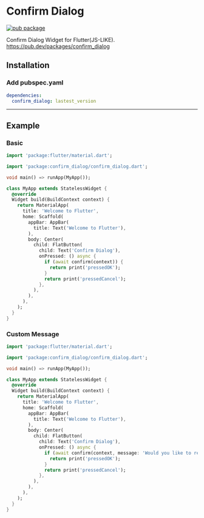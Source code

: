 # Confirm Dialog

[![pub package](https://img.shields.io/pub/v/confirm_dialog.svg)](https://pub.dartlang.org/packages/confirm_dialog)

Confirm Dialog Widget for Flutter(JS-LIKE).
https://pub.dev/packages/confirm_dialog

## Installation

### Add pubspec.yaml
``` yaml
dependencies:
  confirm_dialog: lastest_version
```
---
## Example

### Basic
``` dart
import 'package:flutter/material.dart';

import 'package:confirm_dialog/confirm_dialog.dart';

void main() => runApp(MyApp());

class MyApp extends StatelessWidget {
  @override
  Widget build(BuildContext context) {
    return MaterialApp(
      title: 'Welcome to Flutter',
      home: Scaffold(
        appBar: AppBar(
          title: Text('Welcome to Flutter'),
        ),
        body: Center(
          child: FlatButton(
            child: Text('Confirm Dialog'),
            onPressed: () async {
              if (await confirm(context)) {
                return print('pressedOK');
              }
              return print('pressedCancel');
            },
          ),
        ),
      ),
    );
  }
}
```

### Custom Message
``` dart
import 'package:flutter/material.dart';

import 'package:confirm_dialog/confirm_dialog.dart';

void main() => runApp(MyApp());

class MyApp extends StatelessWidget {
  @override
  Widget build(BuildContext context) {
    return MaterialApp(
      title: 'Welcome to Flutter',
      home: Scaffold(
        appBar: AppBar(
          title: Text('Welcome to Flutter'),
        ),
        body: Center(
          child: FlatButton(
            child: Text('Confirm Dialog'),
            onPressed: () async {
              if (await confirm(context, message: 'Would you like to remove?', textOK: 'Yes', textCancel: 'No')) {
                return print('pressedOK');
              }
              return print('pressedCancel');
            },
          ),
        ),
      ),
    );
  }
}
```
